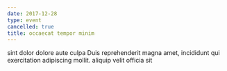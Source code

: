 ```yaml
---
date: 2017-12-28
type: event
cancelled: true
title: occaecat tempor minim
---
```

sint dolor dolore aute culpa Duis reprehenderit magna amet, incididunt qui exercitation adipiscing mollit. aliquip velit officia sit